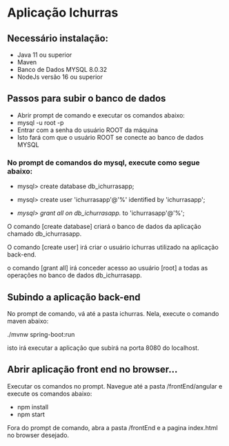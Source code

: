 # Aplicação Ichurras

## Necessário instalação: 
* Java 11 ou superior
* Maven
* Banco de Dados MYSQL 8.0.32
* NodeJs versão 16 ou superior

## Passos para subir o banco de dados
* Abrir prompt de comando e executar os comandos abaixo:
* mysql -u root -p
* Entrar com a senha do usuário ROOT da máquina
* Isto fará com que o usuário ROOT se conecte ao banco de dados MYSQL

### No prompt de comandos do mysql, execute como segue abaixo: 

* mysql> create database db_ichurrasapp;

* mysql> create user 'ichurrasapp'@'%' identified by 'ichurrasapp';

* *mysql> grant all on db_ichurrasapp.* to  'ichurrasapp'@'%';


O comando [create database] criará o banco de dados da aplicação chamado db_ichurrasapp.

O comando [create user] irá criar o usuário ichurras utilizado na aplicação back-end.

o comando [grant all] irá conceder acesso ao usuário [root] a todas as operações no banco de dados db_ichurrasapp.



## Subindo a aplicação back-end


No prompt de comando, vá até a pasta ichurras. Nela, execute o comando maven abaixo:

./mvnw spring-boot:run

isto irá executar a aplicação que subirá na porta 8080 do localhost.



## Abrir aplicação front end no browser...


Executar os comandos no prompt.
Navegue até a pasta /frontEnd/angular e execute os comandos abaixo:
* npm install
* npm start

Fora do prompt de comando, abra a pasta /frontEnd e a pagina index.html no browser desejado.
